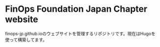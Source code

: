 # FinOps Foundation Japan Chapter website

finops-jp.github.ioのウェブサイトを管理するリポジトリです。現在はHugoを使って構築してます。
